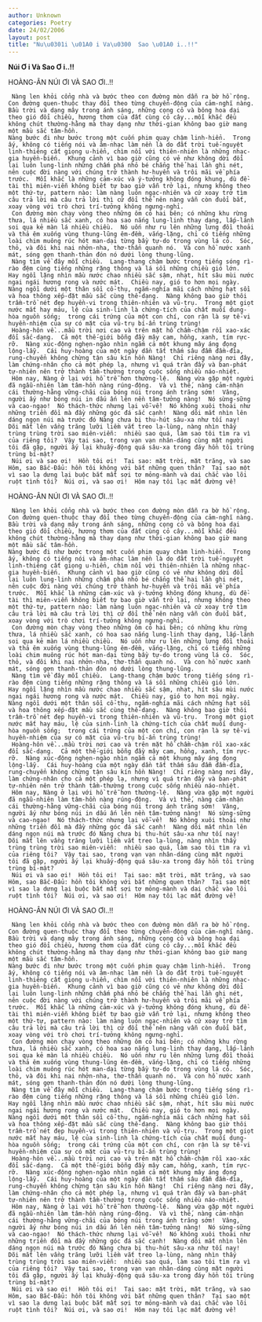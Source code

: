 ```yaml
---
author: Unknown
categories: Poetry
date: 24/02/2006
layout: post
title: "Nu\u0301i \u01A0 i Va\u0300  Sao \u01A0 i..!!"
---
```


**Núi Ơ i Và  Sao Ơ i..!!**

HOÀNG-ÂN
NÚI ƠI VÀ SAO ƠI..!!

     Nàng len khỏi cổng nhà và bước theo con đường mòn dẫn ra bờ hồ rộng.  Con đường quen-thuộc thay đổi theo từng chuyển-động của cảm-nghĩ nàng.  Bầu trời và dạng mây trong ánh sáng, những cọng cỏ và bông hoa dại theo gió đổi chiều, hương thơm của đất cùng cỏ cây...mỗi khắc đều không chút thường-hằng mà thay dạng như thời-gian không bao giờ mang một mầu sắc tâm-hồn.
    Nàng bước đi như bước trong một cuốn phim quay chậm linh-hiển.  Trong ấy, không có tiếng nói và âm-nhạc làm nền là do đất trời tuế-nguyệt linh-thiêng cất giọng u-hiển, chìm nổi với thiên-nhiên là những nhạc-gia huyền-biến.  Khung cảnh vì bao giờ cũng có vẻ như không dời đổi lại luôn lung-linh những chấm phá nhỏ bé chẳng thể hai lần ghi nét, nên cuộc đời nàng với chúng trở thành hư-huyền và trôi mãi về phía trước.  Mỗi khắc là những cảm-xúc và ý-tưởng không đóng khung, dù đề-tài thì miên-viễn không biết tự bao giờ vẫn trở lại, nhưng không theo một thứ-tự, pattern nào: làm nàng luôn ngạc-nhiên và cứ xoay trở tìm câu trả lời mà câu trả lời thì cứ đổi thể nên nàng vẫn còn đuổi bắt, xoay vòng với trò chơi trí-tưởng không ngưng-nghỉ.
     Con đường mòn chạy vòng theo những ôm cỏ hai bên; có những khu rừng thưa, lá nhiều sắc xanh, có hoa sao nắng lung-linh thay dạng, lấp-lánh soi qua kẻ màn lá nhiều chiều.  Nó uốn như ru lên những lưng đồi thoải và thả êm xuống vùng thung-lũng êm-đềm, vắng-lặng, chỉ có tiếng những loài chim muông rúc hót man-dại từng bầy tự-do trong vùng lá cỏ.  Sóc, thỏ, và đôi khi nai nhởn-nha, thơ-thẩn quanh nó.  Và con hồ nước xanh mát, sóng gợn thanh-thản đón nó dưới lòng thung-lũng.
     Nàng tìm về đây mỗi chiều.  Lang-thang chậm bước trong tiếng sóng rì-rào đệm cùng tiếng những rặng thông và lá sồi những chiều gió lớn.  Hay ngồi lặng nhìn mầu nước chao nhiều sắc sậm, nhạt, hít sâu mùi nước ngai ngái hương rong và nước mát.  Chiều nay, gió to hơn mọi ngày.  Nàng ngồi dưới một thân sồi cổ-thụ, ngắm-nghía mãi cách những hạt sồi và hoa thông xếp-đặt mầu sắc cùng thể-dạng.  Nàng không bao giờ thôi trầm-trồ nét đẹp huyền-vi trong thiên-nhiên và vũ-trụ.  Trong một giọt nước mắt hay máu, lệ của sinh-linh là chứng-tích của chất muối dung-hòa nguồn sống;  trong cái trứng của một con chí, con rận là sự tế-vi huyền-nhiệm của sự có mặt của vũ-trụ bí-ẩn trùng trùng!
     Hoàng-hôn về...mầu trời nơi cao và trên mặt hồ chầm-chậm rồi xao-xác đổi sắc-dạng.  Cả một thế-giới bỗng đầy mây cam, hồng, xanh, tím rực-rỡ.  Nàng xúc-động nghẹn-ngào nhìn ngắm cả một khung mây áng đọng lộng-lẫy.  Cái huy-hoàng của một ngày dần tắt thấm sâu đẫm đầm-đìa, rung-chuyển không chừng tận sâu kín hồn Nàng!  Chỉ riêng nàng nơi đây, làm chứng-nhân cho cả một phép lạ, nhưng vì quá tràn đầy và ban-phát tự-nhiên nên trở thành tầm-thường trong cuộc sống nhiều náo-nhiệt.
     Hôm nay, Nàng ở lại với hồ trễ hơn thường-lệ.  Nàng vừa gặp một người đã ngẫu-nhiên làm tâm-hồn nàng rúng-động.  Và vì thế, nàng cảm-nhận cái thường-hằng vững-chãi của bóng núi trong ánh trăng sớm!  Vâng, người ấy như bóng núi in dấu ấn lên nền tâm-tưởng nàng!  Nó sừng-sững và cao-ngạo!  Nó thách-thức nhưng lại vỗ-về!  Nó không xuôi thoải như những triền đồi mà đầy những góc đá sắc cạnh!  Nàng dõi mắt nhìn lên dáng ngọn núi mà trước đó Nàng chưa bị thu-hút sâu-xa như tối nay!  Dõi mắt lên vầng trăng lưỡi liềm vắt treo lạ-lùng, nàng nhìn thấy trùng trùng trời sao miên-viễn:  nhiều sao quá, làm sao tôi tìm ra vì của riêng tôi?  Vậy tại sao, trong vạn vạn nhân-dáng cùng mặt người tôi đã gặp, người ấy lại khuấy-động quá sâu-xa trong đáy hồn tôi trùng trùng bí-mật?
     Núi ơi và sao ơi!  Hồn tôi ơi!  Tại sao: mặt trời, mặt trăng, và sao Hôm, sao Bắc-Đẩu: hồn tôi không với bắt những quen thân?  Tại sao một vì sao lạ dưng lại buộc bắt mất sợi tơ mỏng-mành và dai chắc vào lõi ruột tình tôi?  Núi ơi, và sao ơi!  Hôm nay tôi lạc mất đường về!

HOÀNG-ÂN
NÚI ƠI VÀ SAO ƠI..!!

     Nàng len khỏi cổng nhà và bước theo con đường mòn dẫn ra bờ hồ rộng.  Con đường quen-thuộc thay đổi theo từng chuyển-động của cảm-nghĩ nàng.  Bầu trời và dạng mây trong ánh sáng, những cọng cỏ và bông hoa dại theo gió đổi chiều, hương thơm của đất cùng cỏ cây...mỗi khắc đều không chút thường-hằng mà thay dạng như thời-gian không bao giờ mang một mầu sắc tâm-hồn.
    Nàng bước đi như bước trong một cuốn phim quay chậm linh-hiển.  Trong ấy, không có tiếng nói và âm-nhạc làm nền là do đất trời tuế-nguyệt linh-thiêng cất giọng u-hiển, chìm nổi với thiên-nhiên là những nhạc-gia huyền-biến.  Khung cảnh vì bao giờ cũng có vẻ như không dời đổi lại luôn lung-linh những chấm phá nhỏ bé chẳng thể hai lần ghi nét, nên cuộc đời nàng với chúng trở thành hư-huyền và trôi mãi về phía trước.  Mỗi khắc là những cảm-xúc và ý-tưởng không đóng khung, dù đề-tài thì miên-viễn không biết tự bao giờ vẫn trở lại, nhưng không theo một thứ-tự, pattern nào: làm nàng luôn ngạc-nhiên và cứ xoay trở tìm câu trả lời mà câu trả lời thì cứ đổi thể nên nàng vẫn còn đuổi bắt, xoay vòng với trò chơi trí-tưởng không ngưng-nghỉ.
     Con đường mòn chạy vòng theo những ôm cỏ hai bên; có những khu rừng thưa, lá nhiều sắc xanh, có hoa sao nắng lung-linh thay dạng, lấp-lánh soi qua kẻ màn lá nhiều chiều.  Nó uốn như ru lên những lưng đồi thoải và thả êm xuống vùng thung-lũng êm-đềm, vắng-lặng, chỉ có tiếng những loài chim muông rúc hót man-dại từng bầy tự-do trong vùng lá cỏ.  Sóc, thỏ, và đôi khi nai nhởn-nha, thơ-thẩn quanh nó.  Và con hồ nước xanh mát, sóng gợn thanh-thản đón nó dưới lòng thung-lũng.
     Nàng tìm về đây mỗi chiều.  Lang-thang chậm bước trong tiếng sóng rì-rào đệm cùng tiếng những rặng thông và lá sồi những chiều gió lớn.  Hay ngồi lặng nhìn mầu nước chao nhiều sắc sậm, nhạt, hít sâu mùi nước ngai ngái hương rong và nước mát.  Chiều nay, gió to hơn mọi ngày.  Nàng ngồi dưới một thân sồi cổ-thụ, ngắm-nghía mãi cách những hạt sồi và hoa thông xếp-đặt mầu sắc cùng thể-dạng.  Nàng không bao giờ thôi trầm-trồ nét đẹp huyền-vi trong thiên-nhiên và vũ-trụ.  Trong một giọt nước mắt hay máu, lệ của sinh-linh là chứng-tích của chất muối dung-hòa nguồn sống;  trong cái trứng của một con chí, con rận là sự tế-vi huyền-nhiệm của sự có mặt của vũ-trụ bí-ẩn trùng trùng!
     Hoàng-hôn về...mầu trời nơi cao và trên mặt hồ chầm-chậm rồi xao-xác đổi sắc-dạng.  Cả một thế-giới bỗng đầy mây cam, hồng, xanh, tím rực-rỡ.  Nàng xúc-động nghẹn-ngào nhìn ngắm cả một khung mây áng đọng lộng-lẫy.  Cái huy-hoàng của một ngày dần tắt thấm sâu đẫm đầm-đìa, rung-chuyển không chừng tận sâu kín hồn Nàng!  Chỉ riêng nàng nơi đây, làm chứng-nhân cho cả một phép lạ, nhưng vì quá tràn đầy và ban-phát tự-nhiên nên trở thành tầm-thường trong cuộc sống nhiều náo-nhiệt.
     Hôm nay, Nàng ở lại với hồ trễ hơn thường-lệ.  Nàng vừa gặp một người đã ngẫu-nhiên làm tâm-hồn nàng rúng-động.  Và vì thế, nàng cảm-nhận cái thường-hằng vững-chãi của bóng núi trong ánh trăng sớm!  Vâng, người ấy như bóng núi in dấu ấn lên nền tâm-tưởng nàng!  Nó sừng-sững và cao-ngạo!  Nó thách-thức nhưng lại vỗ-về!  Nó không xuôi thoải như những triền đồi mà đầy những góc đá sắc cạnh!  Nàng dõi mắt nhìn lên dáng ngọn núi mà trước đó Nàng chưa bị thu-hút sâu-xa như tối nay!  Dõi mắt lên vầng trăng lưỡi liềm vắt treo lạ-lùng, nàng nhìn thấy trùng trùng trời sao miên-viễn:  nhiều sao quá, làm sao tôi tìm ra vì của riêng tôi?  Vậy tại sao, trong vạn vạn nhân-dáng cùng mặt người tôi đã gặp, người ấy lại khuấy-động quá sâu-xa trong đáy hồn tôi trùng trùng bí-mật?
     Núi ơi và sao ơi!  Hồn tôi ơi!  Tại sao: mặt trời, mặt trăng, và sao Hôm, sao Bắc-Đẩu: hồn tôi không với bắt những quen thân?  Tại sao một vì sao lạ dưng lại buộc bắt mất sợi tơ mỏng-mành và dai chắc vào lõi ruột tình tôi?  Núi ơi, và sao ơi!  Hôm nay tôi lạc mất đường về!

HOÀNG-ÂN
NÚI ƠI VÀ SAO ƠI..!!

     Nàng len khỏi cổng nhà và bước theo con đường mòn dẫn ra bờ hồ rộng.  Con đường quen-thuộc thay đổi theo từng chuyển-động của cảm-nghĩ nàng.  Bầu trời và dạng mây trong ánh sáng, những cọng cỏ và bông hoa dại theo gió đổi chiều, hương thơm của đất cùng cỏ cây...mỗi khắc đều không chút thường-hằng mà thay dạng như thời-gian không bao giờ mang một mầu sắc tâm-hồn.
    Nàng bước đi như bước trong một cuốn phim quay chậm linh-hiển.  Trong ấy, không có tiếng nói và âm-nhạc làm nền là do đất trời tuế-nguyệt linh-thiêng cất giọng u-hiển, chìm nổi với thiên-nhiên là những nhạc-gia huyền-biến.  Khung cảnh vì bao giờ cũng có vẻ như không dời đổi lại luôn lung-linh những chấm phá nhỏ bé chẳng thể hai lần ghi nét, nên cuộc đời nàng với chúng trở thành hư-huyền và trôi mãi về phía trước.  Mỗi khắc là những cảm-xúc và ý-tưởng không đóng khung, dù đề-tài thì miên-viễn không biết tự bao giờ vẫn trở lại, nhưng không theo một thứ-tự, pattern nào: làm nàng luôn ngạc-nhiên và cứ xoay trở tìm câu trả lời mà câu trả lời thì cứ đổi thể nên nàng vẫn còn đuổi bắt, xoay vòng với trò chơi trí-tưởng không ngưng-nghỉ.
     Con đường mòn chạy vòng theo những ôm cỏ hai bên; có những khu rừng thưa, lá nhiều sắc xanh, có hoa sao nắng lung-linh thay dạng, lấp-lánh soi qua kẻ màn lá nhiều chiều.  Nó uốn như ru lên những lưng đồi thoải và thả êm xuống vùng thung-lũng êm-đềm, vắng-lặng, chỉ có tiếng những loài chim muông rúc hót man-dại từng bầy tự-do trong vùng lá cỏ.  Sóc, thỏ, và đôi khi nai nhởn-nha, thơ-thẩn quanh nó.  Và con hồ nước xanh mát, sóng gợn thanh-thản đón nó dưới lòng thung-lũng.
     Nàng tìm về đây mỗi chiều.  Lang-thang chậm bước trong tiếng sóng rì-rào đệm cùng tiếng những rặng thông và lá sồi những chiều gió lớn.  Hay ngồi lặng nhìn mầu nước chao nhiều sắc sậm, nhạt, hít sâu mùi nước ngai ngái hương rong và nước mát.  Chiều nay, gió to hơn mọi ngày.  Nàng ngồi dưới một thân sồi cổ-thụ, ngắm-nghía mãi cách những hạt sồi và hoa thông xếp-đặt mầu sắc cùng thể-dạng.  Nàng không bao giờ thôi trầm-trồ nét đẹp huyền-vi trong thiên-nhiên và vũ-trụ.  Trong một giọt nước mắt hay máu, lệ của sinh-linh là chứng-tích của chất muối dung-hòa nguồn sống;  trong cái trứng của một con chí, con rận là sự tế-vi huyền-nhiệm của sự có mặt của vũ-trụ bí-ẩn trùng trùng!
     Hoàng-hôn về...mầu trời nơi cao và trên mặt hồ chầm-chậm rồi xao-xác đổi sắc-dạng.  Cả một thế-giới bỗng đầy mây cam, hồng, xanh, tím rực-rỡ.  Nàng xúc-động nghẹn-ngào nhìn ngắm cả một khung mây áng đọng lộng-lẫy.  Cái huy-hoàng của một ngày dần tắt thấm sâu đẫm đầm-đìa, rung-chuyển không chừng tận sâu kín hồn Nàng!  Chỉ riêng nàng nơi đây, làm chứng-nhân cho cả một phép lạ, nhưng vì quá tràn đầy và ban-phát tự-nhiên nên trở thành tầm-thường trong cuộc sống nhiều náo-nhiệt.
     Hôm nay, Nàng ở lại với hồ trễ hơn thường-lệ.  Nàng vừa gặp một người đã ngẫu-nhiên làm tâm-hồn nàng rúng-động.  Và vì thế, nàng cảm-nhận cái thường-hằng vững-chãi của bóng núi trong ánh trăng sớm!  Vâng, người ấy như bóng núi in dấu ấn lên nền tâm-tưởng nàng!  Nó sừng-sững và cao-ngạo!  Nó thách-thức nhưng lại vỗ-về!  Nó không xuôi thoải như những triền đồi mà đầy những góc đá sắc cạnh!  Nàng dõi mắt nhìn lên dáng ngọn núi mà trước đó Nàng chưa bị thu-hút sâu-xa như tối nay!  Dõi mắt lên vầng trăng lưỡi liềm vắt treo lạ-lùng, nàng nhìn thấy trùng trùng trời sao miên-viễn:  nhiều sao quá, làm sao tôi tìm ra vì của riêng tôi?  Vậy tại sao, trong vạn vạn nhân-dáng cùng mặt người tôi đã gặp, người ấy lại khuấy-động quá sâu-xa trong đáy hồn tôi trùng trùng bí-mật?
     Núi ơi và sao ơi!  Hồn tôi ơi!  Tại sao: mặt trời, mặt trăng, và sao Hôm, sao Bắc-Đẩu: hồn tôi không với bắt những quen thân?  Tại sao một vì sao lạ dưng lại buộc bắt mất sợi tơ mỏng-mành và dai chắc vào lõi ruột tình tôi?  Núi ơi, và sao ơi!  Hôm nay tôi lạc mất đường về!
